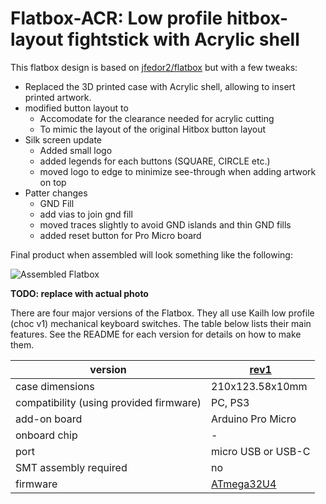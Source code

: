 # Flatbox-ACR: Low profile hitbox-layout fightstick with Acrylic shell

This flatbox design is based on [jfedor2/flatbox](https://github.com/jfedor2/flatbox) but with a few tweaks:

* Replaced the 3D printed case with Acrylic shell, allowing to insert printed artwork.
* modified button layout to
    * Accomodate for the clearance needed for acrylic cutting
    * To mimic the layout of the original Hitbox button layout
* Silk screen update
    * Added small logo
    * added legends for each buttons (SQUARE, CIRCLE etc.)
    * moved logo to edge to minimize see-through when adding artwork on top
* Patter changes
    * GND Fill
    * add vias to join gnd fill
    * moved traces slightly to avoid GND islands and thin GND fills
    * added reset button for Pro Micro board

Final product when assembled will look something like the following:

![Assembled Flatbox](hardware-rev1/images/Flatbox-rev1-finished-product.jpg)

**TODO: replace with actual photo**

There are four major versions of the Flatbox. They all use Kailh low profile (choc v1) mechanical keyboard switches. The table below lists their main features. See the README for each version for details on how to make them.

version | [rev1](hardware-rev1) |
------- | ------------------------- |
case dimensions | 210x123.58x10mm |
compatibility (using provided firmware) | PC, PS3 |
add-on board | Arduino Pro Micro |
onboard chip | - |
port | micro USB or USB-C |
SMT assembly required | no |
firmware | [ATmega32U4](firmware-atmega32u4) |
